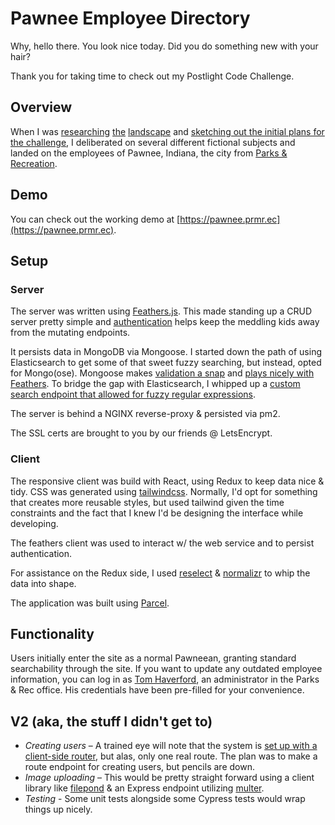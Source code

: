 # Pawnee Employee Directory

Why, hello there.
You look nice today. Did you do something new with your hair?

Thank you for taking time to check out my Postlight Code Challenge.

## Overview

When I was [researching](https://github.com/natotthomer/postlightproject) [the](https://github.com/jjcav84/employee-challenge) [landscape](https://github.com/nkarnick/employee-directory) and [sketching out the initial plans for the challenge](sketch.jpg), I deliberated on several different fictional subjects and landed on the employees of Pawnee, Indiana, the city from [Parks & Recreation](https://www.nbc.com/parks-and-recreation).

## Demo

You can check out the working demo at [https://pawnee.prmr.ec](https://pawnee.prmr.ec).

## Setup

### Server

The server was written using [Feathers.js](https://feathersjs.com). This made standing up a CRUD server pretty simple and [authentication](https://docs.feathersjs.com/api/authentication/server.html) helps keep the meddling kids away from the mutating endpoints.

It persists data in MongoDB via Mongoose. I started down the path of using Elasticsearch to get some of that sweet fuzzy searching, but instead, opted for Mongo(ose). Mongoose makes [validation a snap](https://github.com/Meandmybadself/pawnee-employee-directory/blob/master/server/src/models/users.model.js) and [plays nicely with Feathers](https://github.com/feathersjs-ecosystem/feathers-mongoose). To bridge the gap with Elasticsearch, I whipped up a [custom search endpoint that allowed for fuzzy regular expressions](https://github.com/Meandmybadself/pawnee-employee-directory/blob/master/server/src/services/users/users.hooks.js#L8).

The server is behind a NGINX reverse-proxy & persisted via pm2.

The SSL certs are brought to you by our friends @ LetsEncrypt.

### Client

The responsive client was build with React, using Redux to keep data nice & tidy. CSS was generated using [tailwindcss](https://tailwindcss.com). Normally, I'd opt for something that creates more reusable styles, but used tailwind given the time constraints and the fact that I knew I'd be designing the interface while developing.

The feathers client was used to interact w/ the web service and to persist authentication.

For assistance on the Redux side, I used [reselect](https://www.npmjs.com/package/reselect) & [normalizr](https://github.com/paularmstrong/normalizr) to whip the data into shape.

The application was built using [Parcel](https://parceljs.org/).

## Functionality

Users initially enter the site as a normal Pawneean, granting standard searchability through the site. If you want to update any outdated employee information, you can log in as [Tom Haverford](https://en.wikipedia.org/wiki/Tom_Haverford), an administrator in the Parks & Rec office. His credentials have been pre-filled for your convenience.

## V2 (aka, the stuff I didn't get to)

* *Creating users* – A trained eye will note that the system is [set up with a client-side router](https://github.com/Meandmybadself/pawnee-employee-directory/blob/master/client/src/routes/index.jsx), but alas, only one real route. The plan was to make a route endpoint for creating users, but pencils are down.
* *Image uploading* – This would be pretty straight forward using a client library like [filepond](https://github.com/pqina/react-filepond) & an Express endpoint utilizing [multer](https://github.com/expressjs/multer).
* *Testing* - Some unit tests alongside some Cypress tests would wrap things up nicely.
